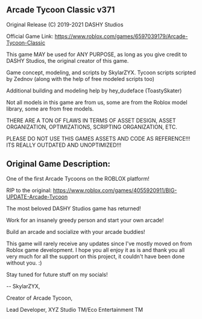 ## Arcade Tycoon Classic v371
Original Release (C) 2019-2021 DASHY Studios

Official Game Link: https://www.roblox.com/games/6597039179/Arcade-Tycoon-Classic

This game MAY be used for ANY PURPOSE, as long as you give credit to DASHY Studios, the original creator of this game.

Game concept, modeling, and scripts by SkylarZYX. Tycoon scripts scripted by Zednov (along with the help of free modeled scripts too)

Additional building and modeling help by hey_dudeface (ToastySkater)

Not all models in this game are from us, some are from the Roblox model library, some are from free models.

THERE ARE A TON OF FLAWS IN TERMS OF ASSET DESIGN, ASSET ORGANIZATION, OPTIMIZATIONS, SCRIPTING ORGANIZATION, ETC.

PLEASE DO NOT USE THIS GAMES ASSETS AND CODE AS REFERENCE!!! ITS REALLY OUTDATED AND UNOPTIMIZED!!! 

## Original Game Description:

One of the first Arcade Tycoons on the ROBLOX platform!

RIP to the original: https://www.roblox.com/games/4055920911/BIG-UPDATE-Arcade-Tycoon

The most beloved DASHY Studios game has returned!

Work for an insanely greedy person and start your own arcade!

Build an arcade and socialize with your arcade buddies!

This game will rarely receive any updates since I've mostly moved on from Roblox game development. I hope you all enjoy it as is and thank you all very much for all the support on this project, it couldn't have been done without you. :)

Stay tuned for future stuff on my socials!

-- SkylarZYX, 

Creator of Arcade Tycoon,

Lead Developer, XYZ Studio TM/Eco Entertainment TM